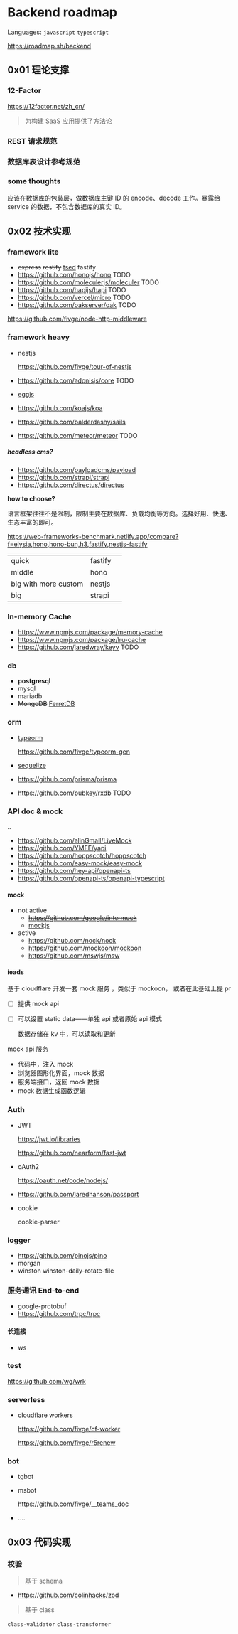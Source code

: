 # Backend roadmap

Languages: `javascript` `typescript`

https://roadmap.sh/backend

## 0x01 理论支撑

### 12-Factor

https://12factor.net/zh_cn/

> 为构建 SaaS 应用提供了方法论

### REST 请求规范

### 数据库表设计参考规范

### some thoughts

应该在数据库的包装层，做数据库主键 ID 的 encode、decode 工作。暴露给 service 的数据，不包含数据库的真实 ID。

## 0x02 技术实现

### framework lite

- ~~express~~ ~~restify~~ [tsed](https://github.com/tsedio/tsed) fastify
- https://github.com/honojs/hono TODO
- https://github.com/moleculerjs/moleculer TODO
- https://github.com/hapijs/hapi TODO
- https://github.com/vercel/micro TODO
- https://github.com/oakserver/oak TODO

https://github.com/fivge/node-http-middleware

### framework heavy

- nestjs

  https://github.com/fivge/tour-of-nestjs

- https://github.com/adonisjs/core TODO

- [eggjs](https://github.com/eggjs/egg)

- https://github.com/koajs/koa

- https://github.com/balderdashy/sails

- https://github.com/meteor/meteor TODO

##### headless cms?

- https://github.com/payloadcms/payload
- https://github.com/strapi/strapi
- https://github.com/directus/directus

**how to choose?**

语言框架往往不是限制，限制主要在数据库、负载均衡等方向。选择好用、快速、生态丰富的即可。

https://web-frameworks-benchmark.netlify.app/compare?f=elysia,hono,hono-bun,h3,fastify,nestjs-fastify

|                      |         |     |
| -------------------- | ------- | --- |
| quick                | fastify |     |
| middle               | hono    |     |
| big with more custom | nestjs  |     |
| big                  | strapi  |     |

### In-memory Cache

- https://www.npmjs.com/package/memory-cache
- https://www.npmjs.com/package/lru-cache
- https://github.com/jaredwray/keyv TODO

### db

- **postgresql**
- mysql
- mariadb
- ~~MongoDB~~ [FerretDB](https://github.com/FerretDB/FerretDB)

### orm

- [typeorm](https://github.com/typeorm/typeorm)

  https://github.com/fivge/typeorm-gen

- [sequelize](https://github.com/sequelize/sequelize)

- https://github.com/prisma/prisma

- https://github.com/pubkey/rxdb TODO

### API doc & mock

..

- https://github.com/alinGmail/LiveMock
- https://github.com/YMFE/yapi
- https://github.com/hoppscotch/hoppscotch
- https://github.com/easy-mock/easy-mock
- https://github.com/hey-api/openapi-ts
- https://github.com/openapi-ts/openapi-typescript

#### mock

- not active
  - ~~https://github.com/google/intermock~~
  - [mockjs](https://github.com/nuysoft/Mock)
- active
  - https://github.com/nock/nock
  - https://github.com/mockoon/mockoon
  - https://github.com/mswjs/msw

#### ieads

基于 cloudflare 开发一套 mock 服务 ，类似于 mockoon， 或者在此基础上提 pr

- [ ] 提供 mock api

- [ ] 可以设置 static data——单独 api 或者原始 api 模式

  数据存储在 kv 中，可以读取和更新

mock api 服务

- 代码中，注入 mock
- 浏览器图形化界面，mock 数据
- 服务端接口，返回 mock 数据
- mock 数据生成函数逻辑

### Auth

- JWT

  https://jwt.io/libraries

  https://github.com/nearform/fast-jwt

- oAuth2

  https://oauth.net/code/nodejs/

- https://github.com/jaredhanson/passport

- cookie

  cookie-parser

### logger

- https://github.com/pinojs/pino
- morgan
- winston winston-daily-rotate-file

### 服务通讯 End-to-end

- google-protobuf
- https://github.com/trpc/trpc

#### 长连接

- ws

### test

https://github.com/wg/wrk

### serverless

- cloudflare workers

  https://github.com/fivge/cf-worker

  https://github.com/fivge/r5renew

### bot

- tgbot

- msbot

  https://github.com/fivge/__teams_doc

- ....

## 0x03 代码实现

### 校验

> 基于 schema

- https://github.com/colinhacks/zod

> 基于 class

`class-validator` `class-transformer`
